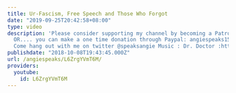```yaml
---
title: Ur-Fascism, Free Speech and Those Who Forgot
date: "2019-09-25T20:42:58+08:00"
type: video
description: 'Please consider supporting my channel by becoming a Patron at: https://www.patreon.com/angiespeaks.
  OR.... you can make a one time donation through Paypal: angiespeaks15@gmail.com
  Come hang out with me on twitter @speaksangie Music : Dr. Doctor :https://soundcloud.com/dr-doctor'
publishdate: "2018-10-08T19:43:45.000Z"
url: /angiespeaks/L6ZrgYVmT6M/
providers:
  youtube:
    id: L6ZrgYVmT6M
---
```

